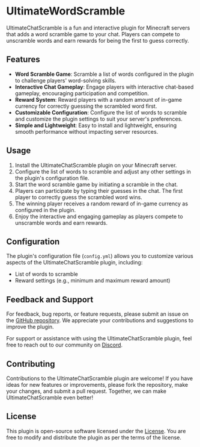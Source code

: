 # UltimateWordScramble

UltimateChatScramble is a fun and interactive plugin for Minecraft servers that adds a word scramble game to your chat. Players can compete to unscramble words and earn rewards for being the first to guess correctly.

## Features

- **Word Scramble Game**: Scramble a list of words configured in the plugin to challenge players' word-solving skills.
- **Interactive Chat Gameplay**: Engage players with interactive chat-based gameplay, encouraging participation and competition.
- **Reward System**: Reward players with a random amount of in-game currency for correctly guessing the scrambled word first.
- **Customizable Configuration**: Configure the list of words to scramble and customize the plugin settings to suit your server's preferences.
- **Simple and Lightweight**: Easy to install and lightweight, ensuring smooth performance without impacting server resources.

## Usage

1. Install the UltimateChatScramble plugin on your Minecraft server.
2. Configure the list of words to scramble and adjust any other settings in the plugin's configuration file.
3. Start the word scramble game by initiating a scramble in the chat.
4. Players can participate by typing their guesses in the chat. The first player to correctly guess the scrambled word wins.
5. The winning player receives a random reward of in-game currency as configured in the plugin.
6. Enjoy the interactive and engaging gameplay as players compete to unscramble words and earn rewards.

## Configuration

The plugin's configuration file (`config.yml`) allows you to customize various aspects of the UltimateChatScramble plugin, including:

- List of words to scramble
- Reward settings (e.g., minimum and maximum reward amount)

## Feedback and Support

For feedback, bug reports, or feature requests, please submit an issue on the [GitHub repository](https://github.com/iLVOEWOCK/UltimateChatScramble). We appreciate your contributions and suggestions to improve the plugin.

For support or assistance with using the UltimateChatScramble plugin, feel free to reach out to our community on [Discord](https://discord.gg/ZSbTwhc4Ca).

## Contributing

Contributions to the UltimateChatScramble plugin are welcome! If you have ideas for new features or improvements, please fork the repository, make your changes, and submit a pull request. Together, we can make UltimateChatScramble even better!

## License

This plugin is open-source software licensed under the [License](LICENSE.md). You are free to modify and distribute the plugin as per the terms of the license.
